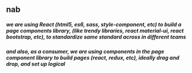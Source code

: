 ## nab

##### we are using React (html5, es6, sass, style-component, etc) to build a page components library, (like trendy libraries, react material-ui, react bootstrap, etc), to standardize same standard across in different teams  
##### and also, as a consumer, we are using components in the page component library to build pages (react, redux, etc), ideally drag and drop, and set up logical

